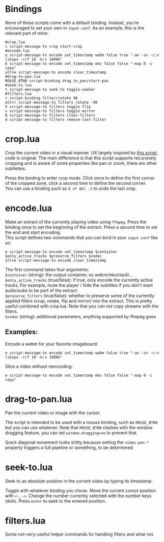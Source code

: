 # Bindings

None of these scripts come with a default binding. Instead, you're encouraged to set your own in `input.conf`. As an example, this is the relevant part of mine:
```
#crop.lua
c script-message-to crop start-crop
#encode.lua
e script-message-to encode set_timestamp webm false true "-an -sn -c:v libvpx -crf 10 -b:v 1000k"
E script-message-to encode set_timestamp mkv false false "-map 0 -c copy"
alt+e script-message-to encode clear_timestamp
#drag-to-pan.lua
MOUSE_BTN0 script-binding drag_to_pan/start-pan
#seek-to.lua
t script-message-to seek_to toggle-seeker
#filters.lua
r script-binding filter/rotate 90
alt+r script-message-to filters rotate -90
h script-message-to filters toggle flip
v script-message-to filters toggle mirror
D script-message-to filters clear-filters
d script-message-to filters remove-last-filter
```

# crop.lua

Crop the current video in a visual manner. UX largely inspired by [this script](https://github.com/aidanholm/mpv-easycrop), code is original. The main difference is that this script supports recursively cropping and is aware of some properties like pan or zoom, there are other subtleties.

Press the binding to enter crop mode. Click once to define the first corner of the cropped zone, click a second time to define the second corner.  
You can use a binding such as `d vf del -1` to undo the last crop.

# encode.lua

Make an extract of the currently playing video using `ffmpeg`. Press the binding once to set the beginning of the extract. Press a second time to set the end and start encoding.  
This script defines two commands that you can bind in your `input.conf` like so:
```
e script-message-to encode set_timestamp $container $only_active_tracks $preserve_filters $codec
alt+e script-message-to encode clear_timestamp
```

The first command takes four arguments:  
`$container` (string): the output container, so webm/mkv/mp4/...  
`$only_active_tracks` (true/false): if true, only encode the currently active tracks. For example, mute the player / hide the subtitles if you don't want audio/subs to be part of the extract.  
`$preserve_filters` (true/false): whether to preserve some of the currently applied filters (crop, rotate, flip and mirror) into the extract. This is pretty useful combined with crop.lua. Note that you can not copy streams with the filters.  
`$codec` (string): additional parameters, anything supported by ffmpeg goes  

## Examples:

Encode a webm for your favorite imageboard:
```
e script-message-to encode set_timestamp webm false true "-an -sn -c:v libvpx -crf 10 -b:v 1000k"
```
Slice a video without reencoding:
```
e script-message-to encode set_timestamp mkv false false "-map 0 -c copy"
```

# drag-to-pan.lua

Pan the current video or image with the cursor.

The script is intended to be used with a mouse binding, such as `MOUSE_BTN0` but you can use whatever.
Note that `MOUSE_BTN0` clashes with the window dragging feature, you can set `window-dragging=no` to prevent that.

Quick diagonal movement looks shitty because setting the `video-pan-*` property triggers a full pipeline or something, to be determined.

# seek-to.lua

Seek to an absolute position in the current video by typing its timestamp.

Toggle with whatever binding you chose. Move the current cursor position with `<-`, `->`. Change the number currently selected with the number keys (duh). Press `enter` to seek to the entered position.

# filters.lua

Some not-very-useful helper commands for handling filters and what not.
